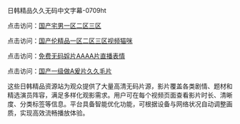日韩精品久久无码中文字幕-0709ht

点击访问：<a href="https://heiliaowt0d7p.pages.dev">国产宅男一区二区三区</a>

点击访问：<a href="https://heiliaoga6s9v.pages.dev">国产伦精品一区二区三区视频猫咪</a>

点击访问：<a href="https://heiliaoow5kzm.pages.dev">免费无码婬片AAAA片直播表情</a>

点击访问：<a href="https://heiliao2dmwwy.pages.dev">国产一级做A爰片久久毛片</a>

这些日韩精品资源站为观众提供了大量高清无码片源，影片覆盖各类剧情、题材和精选演员阵容，满足多样化观影需求。用户可在每个视频页面查看影片时长、清晰度、分类标签等信息。平台具备智能优化功能，可根据设备与网络状况自动调整画质，实现高效流畅播放体验。

<span style="display:none;">[Canonical link](）</span>

